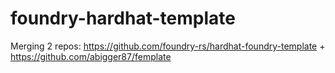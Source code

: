 # foundry-hardhat-template
Merging 2 repos: https://github.com/foundry-rs/hardhat-foundry-template + https://github.com/abigger87/femplate
